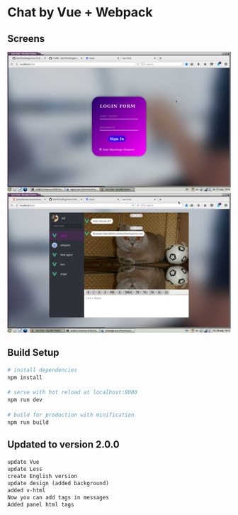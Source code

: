 # Chat by Vue + Webpack

## Screens

<img width="600" src="https://github.com/IvanShavliuga/vue-chat/blob/master/Screenshot.png">
<img width="600" src="https://github.com/IvanShavliuga/vue-chat/blob/master/intro.png">

## Build Setup

``` bash
# install dependencies
npm install

# serve with hot reload at localhost:8080
npm run dev

# build for production with minification
npm run build
```

## Updated to version 2.0.0

```
update Vue
update Less
create English version
update design (added background)
added v-html
Now you can add tags in messages
Added panel html tags
```
